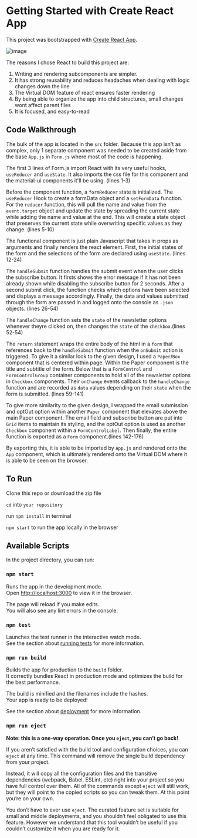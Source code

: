 # Getting Started with Create React App

This project was bootstrapped with [Create React App](https://github.com/facebook/create-react-app).

![image](https://user-images.githubusercontent.com/73156364/120079440-5e2dc100-c0e6-11eb-9030-4e8e714cc89c.png)

The reasons I chose React to build this project are:

1. Writing and rendering subcomponents are simpler.
2. It has strong reusability and reduces headaches when dealing with logic changes down the line
3. The Virtual DOM feature of react ensures faster rendering
4. By being able to organize the app into child structures, small changes wont affect parent files
5. It is focused, and easy-to-read

## Code Walkthrough

The bulk of the app is located in the `src` folder. Because this app isn't as complex, only 1 separate component was needed to be created aside from the base `App.js` in `Form.js` where most of the code is happening.

The first 3 lines of Form.js import React with its very useful hooks, `useReducer` and `useState`. It also imports the css file for this component and the material-ui components it'll be using. (lines 1-3)

Before the component function, a `formReducer` state is initialized. The `useReducer` Hook to create a formData object and a `setFormData` function. For the `reducer` function, this will pull the name and value from the `event.target` object and update the state by spreading the current state while adding the name and value at the end. This will create a state object that preserves the current state while overwriting specific values as they change. (lines 5-10)

The functional component is just plain Javascript that takes in props as arguments and finally renders the react element. First, the initial states of the form and the selections of the form are declared using `useState`. (lines 12-24)

The `handleSubmit` function handles the submit event when the user clicks the subscribe button. It firsts shows the error message if it has not been already shown while disabling the subscribe button for 2 seconds. After a second submit click, the function checks which options have been selected and displays a message accordingly. Finally, the data and values submitted through the form are passed in and logged onto the console as `.json` objects. (lines 26-54)

The `handleChange` function sets the `state` of the newsletter options whenever theyre clicked on, then changes the `state` of the `checkbox`.(lines 52-54)

The `return` statement wraps the entire body of the html in a `form` that references back to the `handleSubmit` function when the `onSubmit` action is triggered. To give it a similar look to the given design, I used a `Paper`/`Box` component that is centered within page. Within the Paper component is the title and subtitle of the form. Below that is a `FormControl` and `FormControlGroup` container components to hold all of the newsletter options in `Checkbox` components. Their `onChange` events callback to the `handleChange` function and are recorded as `data` values depending on their `state` when the form is submitted. (lines 59-141)

To give more similarity to the given design, I wrapped the email submission and optOut option within another `Paper` component that elevates above the main Paper component. The email field and subscribe button are put into `Grid` items to maintain its styling, and the optOut option is used as another `Checkbox` component within a `FormControlLabel`. Then finally, the entire function is exported as a `Form` component.(lines 142-176)

By exporting this, it is able to be imported by `App.js` and rendered onto the `App` component, which is ultimately rendered onto the Virtual DOM where it is able to be seen on the browser. 

## To Run

Clone this repo or download the zip file

`cd` into `your repository`

run `npm install` in terminal

`npm start` to run the app locally in the browser


## Available Scripts

In the project directory, you can run:

### `npm start`

Runs the app in the development mode.\
Open [http://localhost:3000](http://localhost:3000) to view it in the browser.

The page will reload if you make edits.\
You will also see any lint errors in the console.

### `npm test`

Launches the test runner in the interactive watch mode.\
See the section about [running tests](https://facebook.github.io/create-react-app/docs/running-tests) for more information.

### `npm run build`

Builds the app for production to the `build` folder.\
It correctly bundles React in production mode and optimizes the build for the best performance.

The build is minified and the filenames include the hashes.\
Your app is ready to be deployed!

See the section about [deployment](https://facebook.github.io/create-react-app/docs/deployment) for more information.

### `npm run eject`

**Note: this is a one-way operation. Once you `eject`, you can’t go back!**

If you aren’t satisfied with the build tool and configuration choices, you can `eject` at any time. This command will remove the single build dependency from your project.

Instead, it will copy all the configuration files and the transitive dependencies (webpack, Babel, ESLint, etc) right into your project so you have full control over them. All of the commands except `eject` will still work, but they will point to the copied scripts so you can tweak them. At this point you’re on your own.

You don’t have to ever use `eject`. The curated feature set is suitable for small and middle deployments, and you shouldn’t feel obligated to use this feature. However we understand that this tool wouldn’t be useful if you couldn’t customize it when you are ready for it.


